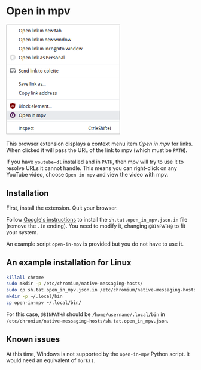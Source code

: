 # Open in mpv

![Context menu item](context-item.png)

This browser extension displays a context menu item _Open in mpv_ for links. When clicked it will pass the URL of the link to mpv (which must be `PATH`).

If you have `youtube-dl` installed and in `PATH`, then mpv will try to use it to resolve URLs it cannot handle. This means you can right-click on any YouTube video, choose `Open in mpv` and view the video with mpv.

## Installation

First, install the extension. Quit your browser.

Follow [Google's instructions](https://developer.chrome.com/extensions/nativeMessaging#native-messaging-host-location) to install the `sh.tat.open_in_mpv.json.in` file (remove the `.in` ending). You need to modify it, changing `@BINPATH@` to fit your system.

An example script `open-in-mpv` is provided but you do not have to use it.

## An example installation for Linux

```sh
killall chrome
sudo mkdir -p /etc/chromium/native-messaging-hosts/
sudo cp sh.tat.open_in_mpv.json.in /etc/chromium/native-messaging-hosts/sh.tat.open_in_mpv.json
mkdir -p ~/.local/bin
cp open-in-mpv ~/.local/bin/
```

For this case, `@BINPATH@` should be `/home/username/.local/bin` in `/etc/chromium/native-messaging-hosts/sh.tat.open_in_mpv.json`.

## Known issues

At this time, Windows is not supported by the `open-in-mpv` Python script. It would need an equivalent of `fork()`.
